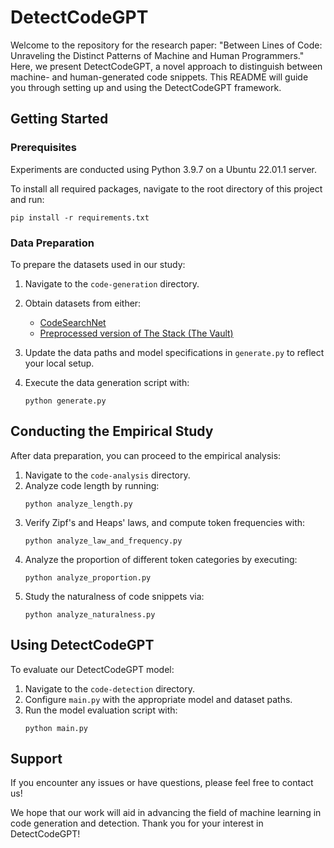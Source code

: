 # DetectCodeGPT

Welcome to the repository for the research paper: "Between Lines of Code: Unraveling the Distinct Patterns of Machine and Human Programmers." Here, we present DetectCodeGPT, a novel approach to distinguish between machine- and human-generated code snippets. This README will guide you through setting up and using the DetectCodeGPT framework.

## Getting Started

### Prerequisites

Experiments are conducted using Python 3.9.7 on a Ubuntu 22.01.1 server.

To install all required packages, navigate to the root directory of this project and run:

```
pip install -r requirements.txt
```

### Data Preparation

To prepare the datasets used in our study:

1. Navigate to the `code-generation` directory.
2. Obtain datasets from either:
   - [CodeSearchNet](https://github.com/github/CodeSearchNet)
   - [Preprocessed version of The Stack (The Vault)](https://github.com/FSoft-AI4Code/TheVault)

3. Update the data paths and model specifications in `generate.py` to reflect your local setup.
4. Execute the data generation script with:
   ```
   python generate.py
   ```

## Conducting the Empirical Study

After data preparation, you can proceed to the empirical analysis:

1. Navigate to the `code-analysis` directory.
2. Analyze code length by running:
   ```
   python analyze_length.py
   ```
3. Verify Zipf's and Heaps' laws, and compute token frequencies with:
   ```
   python analyze_law_and_frequency.py
   ```
4. Analyze the proportion of different token categories by executing:
   ```
   python analyze_proportion.py
   ```
5. Study the naturalness of code snippets via:
   ```
   python analyze_naturalness.py
   ```

## Using DetectCodeGPT

To evaluate our DetectCodeGPT model:

1. Navigate to the `code-detection` directory.
2. Configure `main.py` with the appropriate model and dataset paths.
3. Run the model evaluation script with:
   ```
   python main.py
   ```

## Support

If you encounter any issues or have questions, please feel free to contact us!

We hope that our work will aid in advancing the field of machine learning in code generation and detection. Thank you for your interest in DetectCodeGPT!
